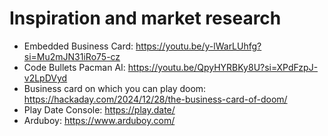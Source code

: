 # Inspiration and market research
- Embedded Business Card: https://youtu.be/y-lWarLUhfg?si=Mu2mJN31iRo75-cz
- Code Bullets Pacman AI: https://youtu.be/QpyHYRBKy8U?si=XPdFzpJ-v2LpDVyd
- Business card on which you can play doom: https://hackaday.com/2024/12/28/the-business-card-of-doom/
- Play Date Console: https://play.date/
- Arduboy: https://www.arduboy.com/